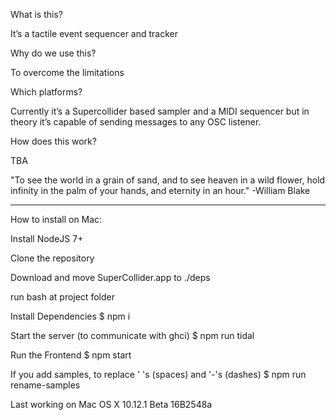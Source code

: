 What is this?

It’s a tactile event sequencer and tracker

Why do we use this?

To overcome the limitations


Which platforms?

Currently it’s a Supercollider based sampler and a MIDI sequencer but in theory it’s capable of sending messages to any OSC listener.


How does this work?

TBA


"To see the world in a grain of sand, and to see heaven in a wild flower, hold infinity in the palm of your hands, and eternity in an hour."  -William Blake



-----

How to install on Mac:

Install NodeJS 7+

Clone the repository

Download and move SuperCollider.app to ./deps

run bash at project folder

Install Dependencies
$ npm i

Start the server (to communicate with ghci)
$ npm run tidal

Run the Frontend
$ npm start

If you add samples, to replace ' 's (spaces) and '-'s (dashes)
$ npm run rename-samples


Last working on Mac OS X 10.12.1 Beta 16B2548a
